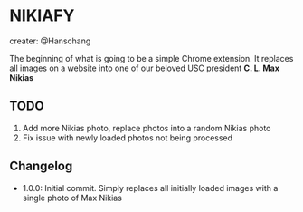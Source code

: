 NIKIAFY
===
creater: @Hanschang

The beginning of what is going to be a simple Chrome extension.
It replaces all images on a website into one of our beloved USC president
<b>C. L. Max Nikias</b>

TODO
---
1. Add more Nikias photo, replace photos into a random Nikias photo
2. Fix issue with newly loaded photos not being processed

Changelog
---
* 1.0.0: Initial commit. Simply replaces all initially loaded images with a single photo of Max Nikias
